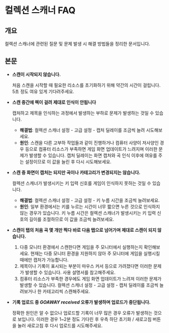 # 컬렉션 스캐너 FAQ

## 개요

컬렉션 스캐너에 관련된 질문 및 문제 발생 시 해결 방법들을 정리한 문서입니다.

## 본문

- **스캔이 시작되지 않습니다.**

  처음 스캔을 시작할 때 필요한 리소스를 초기화하기 위해 약간의 시간이 걸립니다. 5초 정도 여유 있게 기다려주세요.

- **스캔 중간에 렉이 걸려 제대로 인식이 안됩니다**

  캡처하고 제목을 인식하는 과정에서 발생하는 부하로 문제가 발생하는 것일 수 있습니다.

  - **해결법**: 컬렉션 스캐너 설정 - 고급 설정 - 캡처 딜레이를 조금씩 늘려 시도해보세요.
  - **원인**: 스캔을 다른 고부하 작업들과 같이 진행하거나 컴퓨터 사양이 저사양인 경우 등으로 컴퓨터 리소스가 부족하면 게임 화면 업데이트가 느려지며 이러한 문제가 발생할 수 있습니다. 캡처 딜레이는 화면 캡처와 곡 인식 이후에 여유를 주는 설정이므로 이 값을 늘린 후 다시 시도해보세요.

- **스캔 중 화면이 캡처는 되지만 곡이나 카테고리가 변경되지는 않습니다.**

  컬렉션 스캐너가 발생시키는 키 입력 신호를 게임이 인식하지 못하는 것일 수 있습니다.

  - **해결법**: 컬렉션 스캐너 설정 - 고급 설정 - 키 누름 시간을 조금씩 늘려보세요.
  - **원인**: 일부 환경에서는 키를 누르는 시간이 너무 짧으면 누른 것으로 인식하지 않는 경우가 있습니다. 키 누름 시간은 컬렉션 스캐너가 발생시키는 키 입력 신호의 길이를 조절하므로 이 값을 조금씩 늘려보세요.

- **스캔이 탭의 처음 곡 몇 개만 찍다 바로 다음 탭으로 넘어가며 제대로 스캔이 되지 않습니다.**

  1. 다중 모니터 환경에서 스캔한다면 게임을 주 모니터에서 실행하는지 확인해보세요. 현재는 다중 모니터 환경을 지원하지 않아 주 모니터에 게임을 실행시킬 때에만 캡처가 가능합니다.
  1. 제목이나 기록이 표시되는 부분이 마우스 커서 등으로 가려졌다면 이러한 문제가 발생할 수 있습니다. 사용 설명서를 참고해주세요.
  1. 컴퓨터 리소스가 부족한 경우에도 게임 화면 업데이트가 느려져 이러한 문제가 발생할 수 있습니다. 컬렉션 스캐너 설정 - 고급 설정 - 캡처 딜레이를 조금씩 늘려보거나 한 카테고리씩 스캔해주세요.

- **기록 업로드 중 _GOAWAY received_ 오류가 발생하며 업로드가 중단됩니다.**

  정확한 원인은 알 수 없으나 업로드할 기록이 너무 많은 경우 오류가 발생하는 것으로 보입니다. 이러한 경우 1~2분 정도 기다린 후 우측 하단 초기화 / 새로고침 버튼을 눌러 새로고침 후 다시 업로드를 시도해주세요.
